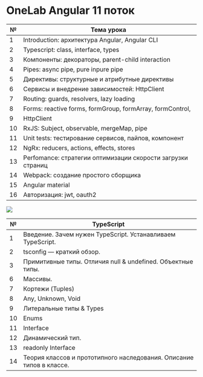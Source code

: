 # OneLab Angular 11 поток

| №    | Тема урока                                                   | 
| ---- | ------------------------------------------------------------ |
| 1    | Introduction: архитектура Angular, Angular CLI               |
| 2    | Typescript: class, interface, types                          |
| 3    | Компоненты: декораторы, parent-child interaction             |
| 4    | Pipes: async pipe, pure inpure pipe                          | 
| 5    | Директивы: структурные и атрибутные директивы                |
| 6    | Сервисы и внедрение зависимостей: HttpClient                 |
| 7    | Routing: guards, resolvers, lazy loading                     | 
| 8    | Forms: reactive forms, formGroup, formArray, formControl,    |
| 9    | HttpClient                                                   |
| 10   | RxJS: Subject, observable, mergeMap, pipe                    |
| 11   | Unit tests: тестирование сервисов, пайпов, компонент         |
| 12   | NgRx: reducers, actions, effects, stores                     |
| 13   | Perfomance: стратегии оптимизации cкорости загрузки страниц  |
| 14   | Webpack: создание простого сборщика                          |
| 15   | Angular material                                             |
| 16   | Авторизация: jwt, oauth2                                     |

![](https://raw.githubusercontent.com/remojansen/logo.ts/master/stickers/Screen%20Shot%202016-03-31%20at%2000.05.02.png)

| №    | TypeScript                                                           | 
| ---- | ------------------------------------------------------------         |
| 1    | Введение. Зачем нужен TypeScript. Устанавливаем TypeScript.          |         
| 2    | tsconfig — краткий обзор.                                            |
| 3    | Примитивные типы. Отличия null & undefined.    Объектные типы.       |                                   
| 6    | Массивы.                                                             |
| 7    | Кортежи (Tuples)                                                     | 
| 8    | Any, Unknown, Void                                                   |
| 9    | Литеральные типы & Types                                             |
| 10   | Enums                                                                |
| 11   | Interface                                                            |
| 12   | Динамический тип.                                                    |
| 13   | readonly Interface                                                   |
| 14   | Теория классов и прототипного наследования. Описание типов в классе. |                                        |


